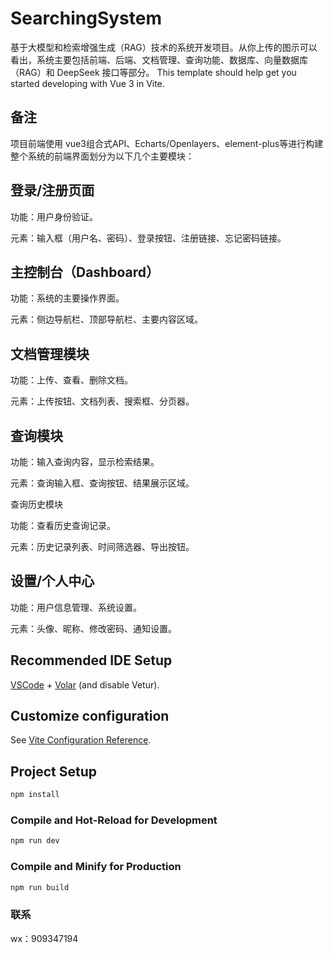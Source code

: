 # SearchingSystem

基于大模型和检索增强生成（RAG）技术的系统开发项目。从你上传的图示可以看出，系统主要包括前端、后端、文档管理、查询功能、数据库、向量数据库（RAG）和 DeepSeek 接口等部分。
This template should help get you started developing with Vue 3 in Vite.

## 备注

项目前端使用 vue3组合式API、Echarts/Openlayers、element-plus等进行构建
整个系统的前端界面划分为以下几个主要模块：

## 登录/注册页面

功能：用户身份验证。

元素：输入框（用户名、密码）、登录按钮、注册链接、忘记密码链接。

## 主控制台（Dashboard）

功能：系统的主要操作界面。

元素：侧边导航栏、顶部导航栏、主要内容区域。

## 文档管理模块

功能：上传、查看、删除文档。

元素：上传按钮、文档列表、搜索框、分页器。

## 查询模块

功能：输入查询内容，显示检索结果。

元素：查询输入框、查询按钮、结果展示区域。

查询历史模块

功能：查看历史查询记录。

元素：历史记录列表、时间筛选器、导出按钮。

## 设置/个人中心

功能：用户信息管理、系统设置。

元素：头像、昵称、修改密码、通知设置。

## Recommended IDE Setup

[VSCode](https://code.visualstudio.com/) + [Volar](https://marketplace.visualstudio.com/items?itemName=Vue.volar) (and disable Vetur).

## Customize configuration

See [Vite Configuration Reference](https://vite.dev/config/).

## Project Setup

```sh
npm install
```

### Compile and Hot-Reload for Development

```sh
npm run dev
```

### Compile and Minify for Production

```sh
npm run build
```
### 联系
wx：909347194
